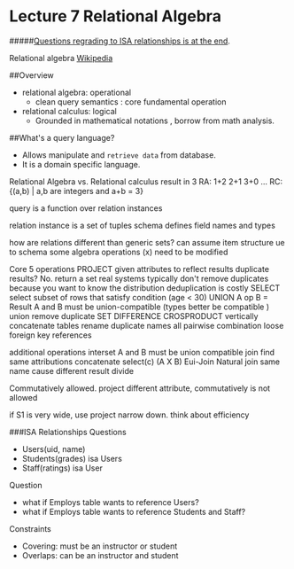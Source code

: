 # Lecture 7 Relational Algebra

#####[Questions regrading to ISA relationships is at the end](#ISA_QA).

Relational algebra [Wikipedia](https://en.wikipedia.org/wiki/Relational_algebra)

##Overview

- relational algebra:   operational 
  - clean query semantics : core fundamental operation 
- relational calculus: logical
  - Grounded in mathematical notations , borrow from math analysis. 

##What's a query language?
- Allows manipulate and `retrieve data` from database. 
- It is a domain specific language. 


Relational Algebra vs. Relational calculus 
result in 3 
RA: 
1+2
2+1
3+0
...
RC: {(a,b) | a,b are integers and a+b = 3}


query is a function over relation instances 

relation
instance is a set of tuples
schema defines field names and types 

how are relations different than generic sets?
can assume item structure ue to schema
some algebra operations (x) need to be modified



Core 5 operations
PROJECT
given attributes to reflect results
duplicate results? No. return a set 
real systems typically don't remove duplicates 
because you want to know the distribution 
deduplication is costly 
SELECT
select subset of rows that satisfy condition (age < 30)
UNION
A op B = Result 
A and B must be union-compatible (types better be compatible )
union remove duplicate 
SET DIFFERENCE
CROSPRODUCT
vertically concatenate tables 
rename duplicate names 
all pairwise combination 
loose foreign key references 

additional operations
interset
A and B must be union compatible 
join
find same attributions 
concatenate 
select(c) (A X B)
Eui-Join
Natural join
same name cause different result 
divide 

Commutatively allowed. 
project different attribute, commutatively is not allowed 

if S1 is very wide, use project narrow down.
think about efficiency 











###<a id="ISA_QA">ISA Relationships Questions</a>

- Users(uid, name)
- Students(grades) isa Users
- Staff(ratings) isa User

Question
- what if Employs table wants to reference Users? 
- what if Employs table wants to reference Students and Staff?

Constraints
- Covering: must be an instructor or student 
- Overlaps: can be an instructor and student
